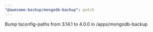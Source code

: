 ```yaml
---
"@awesome-backup/mongodb-backup": patch
---
```


Bump tsconfig-paths from 3.14.1 to 4.0.0 in /apps/mongodb-backup
